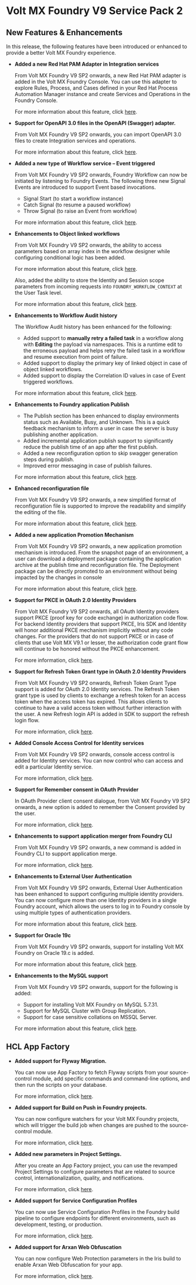                          

Volt MX  Foundry V9 Service Pack 2
================================

New Features & Enhancements
---------------------------

In this release, the following features have been introduced or enhanced to provide a better Volt MX Foundry experience.

*   **Added a new Red Hat PAM Adapter in Integration services**
    
    From Volt MX Foundry V9 SP2 onwards, a new Red Hat PAM adapter is added in the Volt MX Foundry Console. You can use this adapter to explore Rules, Process, and Cases defined in your Red Hat Process Automation Manager instance and create Services and Operations in the Foundry Console.
    
    For more information about this feature, click [here](../../../Foundry/voltmx_foundry_user_guide/Content/Red_Hat_PAM_Adapter.md).
    
*   **Support for OpenAPI 3.0 files in the OpenAPI (Swagger) adapter.**
    
    From Volt MX Foundry V9 SP2 onwards, you can import OpenAPI 3.0 files to create Integration services and operations.
    
    For more information about this feature, click [here](../../../Foundry/voltmx_foundry_user_guide/Content/Open_API__Swagger_.md).
    
*   **Added a new type of Workflow service – Event triggered**
    
    From Volt MX Foundry V9 SP2 onwards, Foundry Workflow can now be initiated by listening to Foundry Events. The following three new Signal Events are introduced to support Event based invocations.
    
    *   Signal Start (to start a workflow instance)
    *   Catch Signal (to resume a paused workflow)
    *   Throw Signal (to raise an Event from workflow)
    
    For more information about this feature, click [here](../../../Foundry/voltmx_foundry_user_guide/Content/Workflow.md).
    
*   **Enhancements to Object linked workflows**
    
    From Volt MX Foundry V9 SP2 onwards, the ability to access parameters based on array index in the workflow designer while configuring conditional logic has been added.
    
    For more information about this feature, click [here](../../../Foundry/voltmx_foundry_user_guide/Content/Workflow.md#AdvancedConfig).
    
    Also, added the ability to store the Identity and Session scope parameters from incoming requests into `FOUNDRY_WORKFLOW_CONTEXT` at the User Task level.
    
    For more information about this feature, click [here](../../../Foundry/voltmx_foundry_user_guide/Content/Workflow.md#UserTaskWorkFlow).
    
*   **Enhancements to Workflow Audit history**
    
    The Workflow Audit history has been enhanced for the following:
    
    *   Added support to **manually retry a failed task** in a workflow along with **Editing** the payload via namespaces. This is a runtime edit to the erroneous payload and helps retry the failed task in a workflow and resume execution from point of failure.
    *   Added support to display the primary key of linked object in case of object linked workflows.
    *   Added support to display the Correlation ID values in case of Event triggered workflows.
    
    For more information about this feature, click [here](../../../Foundry/vmf_integrationservice_admin_console_userguide/Content/Workflow.md).
    
*   **Enhancements to Foundry application Publish**
    
    *   The Publish section has been enhanced to display environments status such as Available, Busy, and Unknown. This is a quick feedback mechanism to inform a user in case the server is busy publishing another application.
    *   Added incremental application publish support to significantly reduce the publish time of an app after the first publish.
    *   Added a new reconfiguration option to skip swagger generation steps during publish.
    *   Improved error messaging in case of publish failures.
    
    For more information about this feature, click [here](../../../Foundry/voltmx_foundry_user_guide/Content/Publish.md).
    
*   **Enhanced reconfiguration file**
    
    From Volt MX Foundry V9 SP2 onwards, a new simplified format of reconfiguration file is supported to improve the readability and simplify the editing of the file.
    
    For more information about this feature, click [here](../../../Foundry/voltmx_foundry_user_guide/Content/ServiceConfigProfile.md#JSONFileStructure).
    
*   **Added a new application Promotion Mechanism**
    
    From Volt MX Foundry V9 SP2 onwards, a new application promotion mechanism is introduced. From the snapshot page of an environment, a user can download a deployment package containing the application archive at the publish time and reconfiguration file. The Deployment package can be directly promoted to an environment without being impacted by the changes in console
    
    For more information about this feature, click [here](../../../Foundry/voltmx_foundry_user_guide/Content/AppPromotion.md).
    
*   **Support for PKCE in OAuth 2.0 Identity Providers**
    
    From Volt MX Foundry V9 SP2 onwards, all OAuth Identity providers support PKCE (proof key for code exchange) in authorization code flow. For backend Identity providers that support PKCE, Iris SDK and Identity will honor additional PKCE mechanism implicitly without any code changes. For the providers that do not support PKCE or in case of clients that use Volt MX V9.1 or lesser, the authorization code grant flow will continue to be honored without the PKCE enhancement.
    
    For more information, click [here](../../../Foundry/voltmx_foundry_user_guide/Content/Identity10_VoltMX_OAuth2.md).
    
*   **Support for Refresh Token Grant type in OAuth 2.0 Identity Providers**
    
    From Volt MX Foundry V9 SP2 onwards, Refresh Token Grant Type support is added for OAuth 2.0 Identity services. The Refresh Token grant type is used by clients to exchange a refresh token for an access token when the access token has expired. This allows clients to continue to have a valid access token without further interaction with the user. A new Refresh login API is added in SDK to support the refresh login flow.
    
    For more information, click [here](../../../Foundry/voltmx_foundry_user_guide/Content/VoltMXStudio/Invoking_Identity_Service_Iris.md#RefreshLogin).
    
*   **Added Console Access Control for Identity services**
    
    From Volt MX Foundry V9 SP2 onwards, console access control is added for Identity services. You can now control who can access and edit a particular Identity service.
    
    For more information, click [here](../../../Foundry/voltmx_foundry_user_guide/Content/ConsoleAccessControl.md).
    
*   **Support for Remember consent in OAuth Provider**
    
    In OAuth Provider client consent dialogue, from Volt MX Foundry V9 SP2 onwards, a new option is added to remember the Consent provided by the user.
    
    For more information, click [here](../../../Foundry/voltmx_foundry_user_guide/Content/Identity11_OAuth.md).
    
*   **Enhancements to support application merger from Foundry CLI**
    
    From Volt MX Foundry V9 SP2 onwards, a new command is added in Foundry CLI to support application merge.
    
    For more information, click [here](../../../Foundry/voltmx_foundry_user_guide/Content/Merge_Templates_using_MFCLI.md).
    
*   **Enhancements to External User Authentication**
    
    From Volt MX Foundry V9 SP2 onwards, External User Authentication has been enhanced to support configuring multiple identity providers. You can now configure more than one Identity providers in a single Foundry account, which allows the users to log in to Foundry console by using multiple types of authentication providers.
    
    For more information about this feature, click [here](../../../Foundry/voltmx_foundry_user_guide/Content/Settings_Cloud.md#Accounts-Cloud).
    
*   **Support for Oracle 19c**
    
    From Volt MX Foundry V9 SP2 onwards, support for installing Volt MX Foundry on Oracle 19.c is added.
    
    For more information about this feature, click [here](../../../Foundry/voltmxfoundry_supported_devices_os_browsers/Content/FoundryV9SP2.md).
    
*   **Enhancements to the MySQL support**
    
    From Volt MX Foundry V9 SP2 onwards, support for the following is added:
    
    *   Support for installing Volt MX Foundry on MySQL 5.7.31.
    *   Support for MySQL Cluster with Group Replication.
    *   Support for case sensitive collations on MSSQL Server.
    
    For more information about this feature, click [here](../../../Foundry/voltmxfoundry_supported_devices_os_browsers/Content/FoundryV9SP2.md).
    

HCL App Factory
-------------------

*   **Added support for Flyway Migration.**
    
    You can now use App Factory to fetch Flyway scripts from your source-control module, add specific commands and command-line options, and then run the scripts on your database.
    
    For more information, click [here](../../../Foundry/voltmx_appfactory_user_guide/Content/Database.md).
    
*   **Added support for Build on Push in Foundry projects.**
    
    You can now configure watchers for your Volt MX Foundry projects, which will trigger the build job when changes are pushed to the source-control module.
    
    For more information, click [here](../../../Foundry/voltmx_appfactory_user_guide/Content/BuildOnPush_Foundry.md).
    
*   **Added new parameters in Project Settings.**
    
    After you create an App Factory project, you can use the revamped Project Settings to configure parameters that are related to source control, internationalization, quality, and notifications.
    
    For more information, click [here](../../../Foundry/voltmx_appfactory_user_guide/Content/Project_Settings.md).
    
*   **Added support for Service Configuration Profiles**
    
    You can now use Service Configuration Profiles in the Foundry build pipeline to configure endpoints for different environments, such as development, testing, or production.
    
    For more information, click [here](../../../Foundry/voltmx_appfactory_user_guide/Content/BuildingFoundryApp.md).
    
*   **Added support for Arxan Web Obfuscation**
    
    You can now configure Web Protection parameters in the Iris build to enable Arxan Web Obfuscation for your app.
    
    For more information, click [here](../../../Foundry/voltmx_appfactory_user_guide/Content/BuildingAnApp.md).
